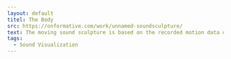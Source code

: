 ```yaml
---
layout: default
titel: The Body
src: https://onformative.com/work/unnamed-soundsculpture/
text: The moving sound sculpture is based on the recorded motion data of a real person.
tags:
  - Sound Visualization
---
```

